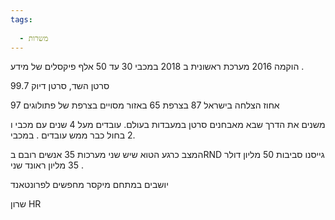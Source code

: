 ```yaml
---
tags:
  
  - משרות
---
```


הוקמה 2016 מערכת ראשונית ב 2018 במכבי
30 עד 50 אלף פיקסלים של מידע . 

סרטן השד, סרטן 
דיוק 99.7

97 אחוז הצלחה בישראל
87 בצרפת 
65 באזור מסויים בצרפת של פתולוגים 


משנים את הדרך שבא מאבחנים סרטן במעבדות בעולם. 
עובדים מעל 4 שנים עם מכבי ו 2 בחול
כבר ממש עובדים . במכבי. 

המצב כרגע הטוא שיש שני מערכות
35 אנשים רובם בRND 
גייסנו סביבות 50 מליון דולר 
35 מליון ראונד שני . 

יושבים במתחם מיקסר 
מחפשים לפרונטאנד

שרון HR
